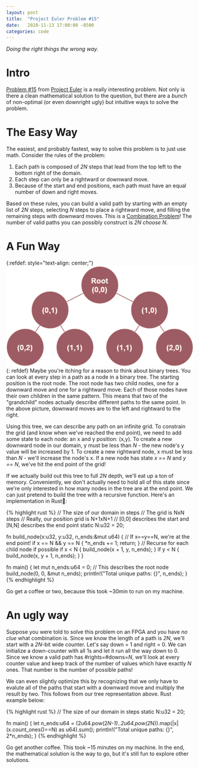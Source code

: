 ```yaml
---
layout: post
title:  "Project Euler Problem #15"
date:   2020-11-13 17:00:00 -0500
categories: code
---
```


*Doing the right things the wrong way.*

# Intro
[Problem #15](https://projecteuler.net/problem=15) from [Project Euler](https://projecteuler.net/about) is a really interesting problem. Not only is there a clean mathematical solution to the question, but there are a *bunch* of non-optimal (or even downright ugly) but intuitive ways to solve the problem.

# The Easy Way
The easiest, and probably fastest, way to solve this problem is to just use math. Consider the rules of the problem:
1. Each path is composed of *2N* steps that lead from the top left to the bottom right of the domain.
2. Each step can only be a rightward or downward move.
3. Because of the start and end positions, each path must have an equal number of down and right moves.

Based on these rules, you can build a valid path by starting with an empty list of *2N* steps, selecting *N* steps to place a rightward move, and filling the remaining steps with downward moves. This is a [Combination Problem](https://en.wikipedia.org/wiki/Combination)! The number of valid paths you can possibly construct is *2N choose N*.

# A Fun Way
{:refdef: style="text-align: center;"}
![OpenZFS, Docker, Debian Logos](/assets/img/treediagram.png)
{: refdef}
Maybe you're itching for a reason to think about binary trees. You can look at every step in a path as a node in a binary tree. The starting position is the root node. The root node has two child nodes, one for a downward move and one for a rightward move. Each of those nodes have their own children in the same pattern. This means that two of the "grandchild" nodes actually describe different paths to the same point. In the above picture, downward moves are to the left and rightward to the right.

Using this tree, we can describe any path on an infinite grid. To constrain the grid (and know when we've reached the end point), we need to add some state to each node: an x and y position: (x,y). To create a new downward node in our domain, y must be less than *N* - the new node's y value will be increased by 1. To create a new rightward node, x must be less than *N* - we'll increase the node's x. If a new node has state *x == N* and *y == N*, we've hit the end point of the grid!

If we actually build out this tree to full *2N* depth, we'll eat up a ton of memory. Conveniently, we don't actually need to hold all of this state since we're only interested in how many nodes in the tree are at the end point. We can just pretend to build the tree with a recursive function. Here's an implementation in Rust🦀:

{% highlight rust %}
// The size of our domain in steps
// The grid is NxN steps
// Really, our position grid is N+1xN+1
// [0,0] describes the start and [N,N] describes the end point
static N:u32 = 20;

fn build_node(x:u32, y:u32, n_ends:&mut u64) {
    // If x==y==N, we're at the end point!
    if x == N && y == N {
        *n_ends += 1;
        return;
    }
    // Recurse for each child node if possible
    if x < N {
        build_node(x + 1, y, n_ends);
    }
    if y < N {
        build_node(x, y + 1, n_ends);
    }
}

fn main() {
    let mut n_ends:u64 = 0;
    // This describes the root node
    build_node(0, 0, &mut n_ends);
    println!("Total unique paths: {}", n_ends);
}
{% endhighlight %}

Go get a coffee or two, because this took ~30min to run on my machine.

# An ugly way
Suppose you were told to solve this problem on an FPGA and you have *no clue* what combination is. Since we know the length of a path is *2N*, we'll start with a *2N*-bit wide counter. Let's say down = 1 and right = 0. We can initialize a down-counter with all 1s and let it run all the way down to 0. Since we know a valid path has #rights=#downs=*N*, we'll look at every counter value and keep track of the number of values which have exactly *N* ones. That number is the number of possible paths! 

We can even slightly optimize this by recognizing that we only have to evalute all of the paths that start with a downward move and multiply the result by two. This follows from our tree representation above. Rust example below:

{% highlight rust %}
// The size of our domain in steps
static N:u32 = 20;

fn main() {
    let n_ends:u64 = (2u64.pow(2*N-1)..2u64.pow(2*N)).map(|x| (x.count_ones()==N) as u64).sum();
    println!("Total unique paths: {}", 2*n_ends);
}
{% endhighlight %}

Go get another coffee. This took ~15 minutes on my machine. In the end, the mathematical solution is the way to go, but it's still fun to explore other solutions.